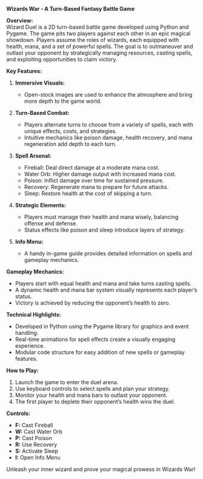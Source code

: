 
**Wizards War - A Turn-Based Fantasy Battle Game**  

**Overview:**  
Wizard Duel is a 2D turn-based battle game developed using Python and Pygame. The game pits two players against each other in an epic magical showdown. Players assume the roles of wizards, each equipped with health, mana, and a set of powerful spells. The goal is to outmaneuver and outlast your opponent by strategically managing resources, casting spells, and exploiting opportunities to claim victory.  

**Key Features:**  
1. **Immersive Visuals:**  
    - Open-stock images are used to enhance the atmosphere and bring more depth to the game world.

2. **Turn-Based Combat:**  
   - Players alternate turns to choose from a variety of spells, each with unique effects, costs, and strategies.  
   - Intuitive mechanics like poison damage, health recovery, and mana regeneration add depth to each turn.  

3. **Spell Arsenal:**  
   - Fireball: Deal direct damage at a moderate mana cost.  
   - Water Orb: Higher damage output with increased mana cost.  
   - Poison: Inflict damage over time for sustained pressure.  
   - Recovery: Regenerate mana to prepare for future attacks.  
   - Sleep: Restore health at the cost of skipping a turn.  

4. **Strategic Elements:**  
   - Players must manage their health and mana wisely, balancing offense and defense.  
   - Status effects like poison and sleep introduce layers of strategy.  

5. **Info Menu:**  
   - A handy in-game guide provides detailed information on spells and gameplay mechanics.  

**Gameplay Mechanics:**  
- Players start with equal health and mana and take turns casting spells.  
- A dynamic health and mana bar system visually represents each player’s status.  
- Victory is achieved by reducing the opponent’s health to zero.  

**Technical Highlights:**  
- Developed in Python using the Pygame library for graphics and event handling.  
- Real-time animations for spell effects create a visually engaging experience.  
- Modular code structure for easy addition of new spells or gameplay features.   

**How to Play:**  
1. Launch the game to enter the duel arena.  
2. Use keyboard controls to select spells and plan your strategy.  
3. Monitor your health and mana bars to outlast your opponent.  
4. The first player to deplete their opponent’s health wins the duel.  

**Controls:**  
- **F:** Cast Fireball  
- **W:** Cast Water Orb  
- **P:** Cast Poison  
- **R:** Use Recovery  
- **S:** Activate Sleep  
- **I:** Open Info Menu  

Unleash your inner wizard and prove your magical prowess in Wizards War!  
